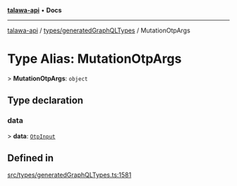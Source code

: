 [**talawa-api**](../../../README.md) • **Docs**

***

[talawa-api](../../../modules.md) / [types/generatedGraphQLTypes](../README.md) / MutationOtpArgs

# Type Alias: MutationOtpArgs

\> **MutationOtpArgs**: `object`

## Type declaration

### data

\> **data**: [`OtpInput`](OtpInput.md)

## Defined in

[src/types/generatedGraphQLTypes.ts:1581](https://github.com/PalisadoesFoundation/talawa-api/blob/1f38da5423898626c6ebfa24896a9c3d008195c6/src/types/generatedGraphQLTypes.ts#L1581)
